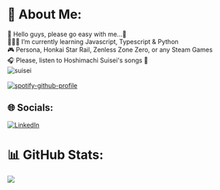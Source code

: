 # 🎫 About Me:
💫 Hello guys, please go easy with me...🥺<br>👨🏽‍💻 I’m currently learning Javascript, Typescript & Python<br>🎮 Persona, Honkai Star Rail, Zenless Zone Zero, or any Steam Games<br>🎧 Please, listen to Hoshimachi Suisei's songs 🌠<br>
![suisei](https://media.tenor.com/PyNliHCBh4IAAAAM/hoshimachi-suisei-hosimati-suisei.gif)<br> <br>
[![spotify-github-profile](https://spotify-github-profile.kittinanx.com/api/view?uid=vktpcgs9pcfe596xqdzevqobf&cover_image=true&theme=novatorem&show_offline=false&background_color=121212&interchange=true&bar_color=53b14f&bar_color_cover=false)](https://spotify-github-profile.kittinanx.com/api/view?uid=vktpcgs9pcfe596xqdzevqobf&redirect=true)

## 🌐 Socials:
[![LinkedIn](https://img.shields.io/badge/LinkedIn-%230077B5.svg?logo=linkedin&logoColor=white)](https://linkedin.com/in/fabiantenzara/) 

# 📊 GitHub Stats:
![](https://github-readme-stats.vercel.app/api/top-langs/?username=tzrfabian&theme=tokyonight&hide_border=false&include_all_commits=true&count_private=true&layout=compact)
